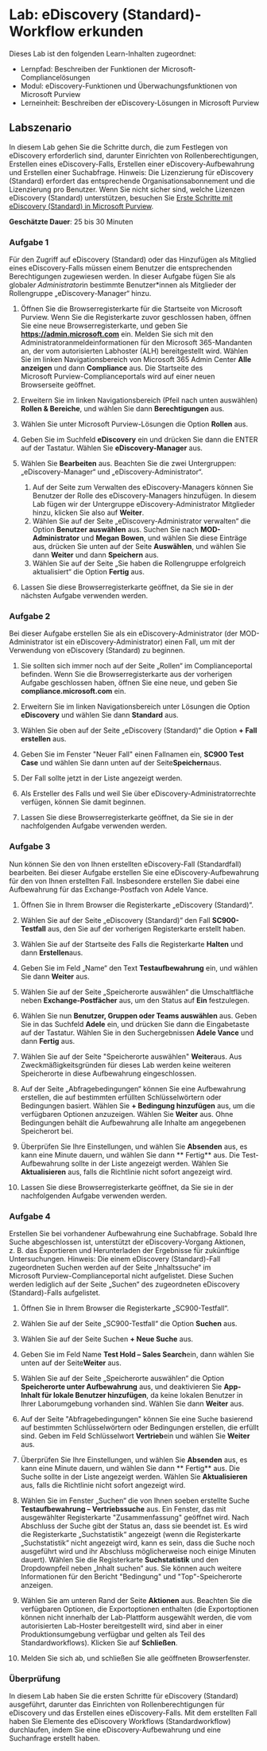 <!---
---
Lab: Title: 'Erkunden des eDiscovery (Standard)-Workflows' Learning Path/Module/Unit: 'Lernpfad: Beschreiben der Funktionen der Microsoft-Compliancelösungen; Modul 5: eDiscovery-Funktionen und Überwachungsfunktionen von Microsoft Purview; Lerneinheit 2: Beschreiben der eDiscovery-Lösungen in Microsoft 365'
---
--->

# Lab: eDiscovery (Standard)-Workflow erkunden

Dieses Lab ist den folgenden Learn-Inhalten zugeordnet:

- Lernpfad: Beschreiben der Funktionen der Microsoft-Compliancelösungen
- Modul: eDiscovery-Funktionen und Überwachungsfunktionen von Microsoft Purview
- Lerneinheit: Beschreiben der eDiscovery-Lösungen in Microsoft Purview

## Labszenario

In diesem Lab gehen Sie die Schritte durch, die zum Festlegen von eDiscovery erforderlich sind, darunter Einrichten von Rollenberechtigungen, Erstellen eines eDiscovery-Falls, Erstellen einer eDiscovery-Aufbewahrung und Erstellen einer Suchabfrage.  Hinweis: Die Lizenzierung für eDiscovery (Standard) erfordert das entsprechende Organisationsabonnement und die Lizenzierung pro Benutzer. Wenn Sie nicht sicher sind, welche Lizenzen eDiscovery (Standard) unterstützen, besuchen Sie [Erste Schritte mit eDiscovery (Standard) in Microsoft Purview](https://docs.microsoft.com/microsoft-365/compliance/get-started-core-ediscovery?view=o365-worldwide).

**Geschätzte Dauer**: 25 bis 30 Minuten

### Aufgabe 1

Für den Zugriff auf eDiscovery (Standard) oder das Hinzufügen als Mitglied eines eDiscovery-Falls müssen einem Benutzer die entsprechenden Berechtigungen zugewiesen werden. In dieser Aufgabe fügen Sie als globale*r Administrator*in  bestimmte Benutzer*innen als Mitglieder der Rollengruppe „eDiscovery-Manager“ hinzu.

1. Öffnen Sie die Browserregisterkarte für die Startseite von Microsoft Purview.  Wenn Sie die Registerkarte zuvor geschlossen haben, öffnen Sie eine neue Browserregisterkarte, und geben Sie **https://admin.microsoft.com** ein. Melden Sie sich mit den Administratoranmeldeinformationen für den Microsoft 365-Mandanten an, der vom autorisierten Labhoster (ALH) bereitgestellt wird. Wählen Sie im linken Navigationsbereich von Microsoft 365 Admin Center **Alle anzeigen** und dann **Compliance** aus.  Die Startseite des Microsoft Purview-Complianceportals wird auf einer neuen Browserseite geöffnet.  


1. Erweitern Sie im linken Navigationsbereich (Pfeil nach unten auswählen) **Rollen & Bereiche**, und wählen Sie dann **Berechtigungen** aus.

1. Wählen Sie unter Microsoft Purview-Lösungen die Option **Rollen** aus.

1. Geben Sie im Suchfeld **eDiscovery** ein und drücken Sie dann die ENTER auf der Tastatur.  Wählen Sie **eDiscovery-Manager** aus.

1. Wählen Sie **Bearbeiten** aus.  Beachten Sie die zwei Untergruppen: „eDiscovery-Manager“ und „eDiscovery-Administrator“.  
    1. Auf der Seite zum Verwalten des eDiscovery-Managers können Sie Benutzer der Rolle des eDiscovery-Managers hinzufügen. In diesem Lab fügen wir der Untergruppe eDiscovery-Administrator Mitglieder hinzu, klicken Sie also auf **Weiter**.
    1. Wählen Sie auf der Seite „eDiscovery-Administrator verwalten“ die Option **Benutzer auswählen** aus. Suchen Sie nach **MOD-Administrator** und **Megan Bowen**, und wählen Sie diese Einträge aus, drücken Sie unten auf der Seite **Auswählen**, und wählen Sie dann **Weiter** und dann **Speichern** aus.
    1. Wählen Sie auf der Seite „Sie haben die Rollengruppe erfolgreich aktualisiert“ die Option **Fertig** aus.

1. Lassen Sie diese Browserregisterkarte geöffnet, da Sie sie in der nächsten Aufgabe verwenden werden.

### Aufgabe 2

Bei dieser Aufgabe erstellen Sie als ein eDiscovery-Administrator (der MOD-Administrator ist ein eDiscovery-Administrator) einen Fall, um mit der Verwendung von eDiscovery (Standard) zu beginnen.

1. Sie sollten sich immer noch auf der Seite „Rollen“ im Complianceportal befinden. Wenn Sie die Browserregisterkarte aus der vorherigen Aufgabe geschlossen haben, öffnen Sie eine neue, und geben Sie **compliance.microsoft.com** ein.

1. Erweitern Sie im linken Navigationsbereich unter Lösungen die Option **eDiscovery** und wählen Sie dann **Standard** aus.

1. Wählen Sie oben auf der Seite „eDiscovery (Standard)“ die Option **+ Fall erstellen** aus.

1. Geben Sie im Fenster "Neuer Fall" einen Fallnamen ein, **SC900 Test Case** und wählen Sie dann unten auf der Seite**Speichern**aus.

1. Der Fall sollte jetzt in der Liste angezeigt werden.

1. Als Ersteller des Falls und weil Sie über eDiscovery-Administratorrechte verfügen, können Sie damit beginnen.  

1. Lassen Sie diese Browserregisterkarte geöffnet, da Sie sie in der nachfolgenden Aufgabe verwenden werden.

### Aufgabe 3

Nun können Sie den von Ihnen erstellten eDiscovery-Fall (Standardfall) bearbeiten.  Bei dieser Aufgabe erstellen Sie eine eDiscovery-Aufbewahrung für den von Ihnen erstellten Fall.  Insbesondere erstellen Sie dabei eine Aufbewahrung für das Exchange-Postfach von Adele Vance.

1. Öffnen Sie in Ihrem Browser die Registerkarte „eDiscovery (Standard)“.

1. Wählen Sie auf der Seite „eDiscovery (Standard)“ den Fall **SC900-Testfall** aus, den Sie auf der vorherigen Registerkarte erstellt haben.

1. Wählen Sie auf der Startseite des Falls die Registerkarte **Halten** und dann **Erstellen**aus.

1. Geben Sie im Feld „Name“ den Text **Testaufbewahrung** ein, und wählen Sie dann **Weiter** aus.

1. Wählen Sie auf der Seite „Speicherorte auswählen“ die Umschaltfläche neben **Exchange-Postfächer** aus, um den Status auf **Ein** festzulegen.  

1. Wählen Sie nun **Benutzer, Gruppen oder Teams auswählen** aus.  Geben Sie in das Suchfeld **Adele** ein, und drücken Sie dann die Eingabetaste auf der Tastatur. Wählen Sie in den Suchergebnissen **Adele Vance** und dann **Fertig** aus.

1. Wählen Sie auf der Seite "Speicherorte auswählen" **Weiter**aus.  Aus Zweckmäßigkeitsgründen für dieses Lab werden keine weiteren Speicherorte in diese Aufbewahrung eingeschlossen.

1. Auf der Seite „Abfragebedingungen“ können Sie eine Aufbewahrung erstellen, die auf bestimmten erfüllten Schlüsselwörtern oder Bedingungen basiert. Wählen Sie **+ Bedingung hinzufügen** aus, um die verfügbaren Optionen anzuzeigen.  Wählen Sie **Weiter** aus. Ohne Bedingungen behält die Aufbewahrung alle Inhalte am angegebenen Speicherort bei.

1. Überprüfen Sie Ihre Einstellungen, und wählen Sie **Absenden** aus, es kann eine Minute dauern, und wählen Sie dann ** Fertig** aus.  Die Test-Aufbewahrung sollte in der Liste angezeigt werden.  Wählen Sie **Aktualisieren** aus, falls die Richtlinie nicht sofort angezeigt wird.

1. Lassen Sie diese Browserregisterkarte geöffnet, da Sie sie in der nachfolgenden Aufgabe verwenden werden.

### Aufgabe 4

Erstellen Sie bei vorhandener Aufbewahrung eine Suchabfrage.  Sobald Ihre Suche abgeschlossen ist, unterstützt der eDiscovery-Vorgang Aktionen, z. B. das Exportieren und Herunterladen der Ergebnisse für zukünftige Untersuchungen.   Hinweis: Die einem eDiscovery (Standard)-Fall zugeordneten Suchen werden auf der Seite „Inhaltssuche“ im Microsoft Purview-Complianceportal nicht aufgelistet. Diese Suchen werden lediglich auf der Seite „Suchen“ des zugeordneten eDiscovery (Standard)-Falls aufgelistet.

1. Öffnen Sie in Ihrem Browser die Registerkarte „SC900-Testfall“.

1. Wählen Sie auf der Seite „SC900-Testfall“ die Option **Suchen** aus.

1. Wählen Sie auf der Seite Suchen **+ Neue Suche** aus.

1. Geben Sie im Feld Name **Test Hold – Sales Search**ein, dann wählen Sie unten auf der Seite**Weiter** aus.

1. Wählen Sie auf der Seite „Speicherorte auswählen“ die Option **Speicherorte unter Aufbewahrung** aus, und deaktivieren Sie **App-Inhalt für lokale Benutzer hinzufügen**, da keine lokalen Benutzer in Ihrer Laborumgebung vorhanden sind. Wählen Sie dann **Weiter** aus.

1. Auf der Seite "Abfragebedingungen" können Sie eine Suche basierend auf bestimmten Schlüsselwörtern oder Bedingungen erstellen, die erfüllt sind. Geben im Feld Schlüsselwort **Vertrieb**ein und wählen Sie **Weiter** aus.

1. Überprüfen Sie Ihre Einstellungen, und wählen Sie **Absenden** aus, es kann eine Minute dauern, und wählen Sie dann ** Fertig** aus.  Die Suche sollte in der Liste angezeigt werden.  Wählen Sie **Aktualisieren** aus, falls die Richtlinie nicht sofort angezeigt wird.

1. Wählen Sie im Fenster „Suchen“ die von Ihnen soeben erstellte Suche **Testaufbewahrung – Vertriebssuche** aus.  Ein Fenster, das mit ausgewählter Registerkarte "Zusammenfassung" geöffnet wird.  Nach Abschluss der Suche gibt der Status an, dass sie beendet ist.  Es wird die Registerkarte „Suchstatistik“ angezeigt (wenn die Registerkarte „Suchstatistik“ nicht angezeigt wird, kann es sein, dass die Suche noch ausgeführt wird und ihr Abschluss möglicherweise noch einige Minuten dauert).  Wählen Sie die Registerkarte **Suchstatistik** und den Dropdownpfeil neben „Inhalt suchen“ aus.  Sie können auch weitere Informationen für den Bericht "Bedingung" und "Top"-Speicherorte anzeigen.  

1. Wählen Sie am unteren Rand der Seite **Aktionen** aus.  Beachten Sie die verfügbaren Optionen, die Exportoptionen enthalten (die Exportoptionen können nicht innerhalb der Lab-Plattform ausgewählt werden, die vom autorisierten Lab-Hoster bereitgestellt wird, sind aber in einer Produktionsumgebung verfügbar und gelten als Teil des Standardworkflows). Klicken Sie auf **Schließen**.

1. Melden Sie sich ab, und schließen Sie alle geöffneten Browserfenster.

### Überprüfung

In diesem Lab haben Sie die ersten Schritte für eDiscovery (Standard) ausgeführt, darunter das Einrichten von Rollenberechtigungen für eDiscovery und das Erstellen eines eDiscovery-Falls.  Mit dem erstellten Fall haben Sie Elemente des eDiscovery Workflows (Standardworkflow) durchlaufen, indem Sie eine eDiscovery-Aufbewahrung und eine Suchanfrage erstellt haben.
